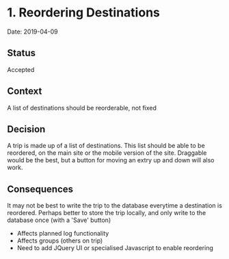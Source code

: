 # 1. Reordering Destinations

Date: 2019-04-09

## Status

Accepted 

## Context

A list of destinations should be reorderable, not fixed

## Decision

A trip is made up of a list of destinations. This list should be able to be reordered, on the main site or the mobile version of the site. Draggable would be the best, but a button for moving an extry up and down will also work.

## Consequences

It may not be best to write the trip to the database everytime a destination is reordered. Perhaps better to store the trip locally, and only write to the database once (with a 'Save' button)

 * Affects planned log functionality
 * Affects groups (others on trip)
 * Need to add JQuery UI or specialised Javascript to enable reordering
